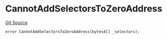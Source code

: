 # CannotAddSelectorsToZeroAddress
[Git Source](https://github.com/thrackle-io/rules-engine/blob/8f688cb5e6148d0b374ef77b936d7812ad0892e1/src/protocol/economic/ruleProcessor/RuleProcessorDiamondLib.sol)


```solidity
error CannotAddSelectorsToZeroAddress(bytes4[] _selectors);
```

